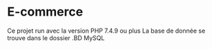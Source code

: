 # E-commerce
Ce projet run avec la version PHP 7.4.9 ou plus
La base de donnée se trouve dans le dossier .BD MySQL
